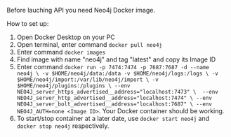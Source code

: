 Before lauching API you need Neo4j Docker image.

How to set up:
  1. Open Docker Desktop on your PC
  2. Open terminal, enter command ``` docker pull neo4j ``` 
  3. Enter command ``` docker images ```
  4. Find image with name "neo4j" and tag "latest" and copy its Image ID
  5. Enter command ``` docker run -p 7474:7474 -p 7687:7687 -d --name neo4j \
			-v $HOME/neo4j/data:/data -v $HOME/neo4j/logs:/logs \
			-v $HOME/neo4j/import:/var/lib/neo4j/import \
			-v $HOME/neo4j/plugins:/plugins \
			--env NEO4J_server_https_advertised__address="localhost:7473" \ 
			--env NEO4J_server_http_advertised__address="localhost:7474" \
			--env NEO4J_server_bolt_advertised__address="localhost:7687" \
			--env NEO4J_AUTH=none <Image ID> ```. Your Docker container should be working.
  6. To start/stop container at a later date, use ``` docker start neo4j ``` and ``` docker stop neo4j ``` respectively.
